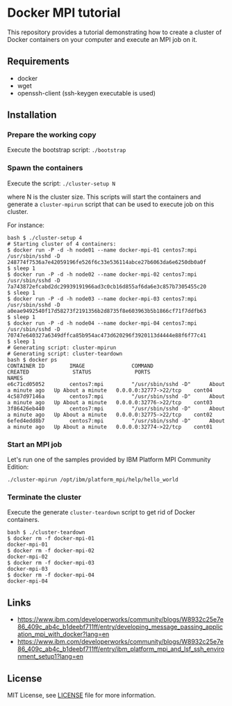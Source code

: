 # Docker MPI tutorial

This repository provides a tutorial demonstrating how to create a cluster
of Docker containers on your computer and execute an MPI job on it.

## Requirements

* docker
* wget
* openssh-client (ssh-keygen executable is used)

## Installation

### Prepare the working copy

Execute the bootstrap script: `./bootstrap`


### Spawn the containers

Execute the script: `./cluster-setup N`

where N is the cluster size.
This scripts will start the containers and generate a `cluster-mpirun` script that can be
used to execute job on this cluster.

For instance:

```
bash $ ./cluster-setup 4
# Starting cluster of 4 containers:
$ docker run -P -d -h node01 --name docker-mpi-01 centos7:mpi /usr/sbin/sshd -D
248774f7536a7e42059196fe526f6c33e536114abce27b6063da6e6250db0a0f
$ sleep 1
$ docker run -P -d -h node02 --name docker-mpi-02 centos7:mpi /usr/sbin/sshd -D
7a743872efcabd2dc29939191966ad3c0cb16d855af6da6e3c857b7305455c20
$ sleep 1
$ docker run -P -d -h node03 --name docker-mpi-03 centos7:mpi /usr/sbin/sshd -D
a0eae9492540f17d58273f2191356b2d8735f8e603963b5b1866cf71f7ddfb63
$ sleep 1
$ docker run -P -d -h node04 --name docker-mpi-04 centos7:mpi /usr/sbin/sshd -D
70747e640327a6349dffca85b954ac473d620296f3920113d4444e88f6f77c41
$ sleep 1
# Generating script: cluster-mpirun
# Generating script: cluster-teardown
bash $ docker ps
CONTAINER ID        IMAGE               COMMAND                  CREATED              STATUS              PORTS                    NAMES
e6c71cd05052        centos7:mpi         "/usr/sbin/sshd -D"      About a minute ago   Up About a minute   0.0.0.0:32777->22/tcp    cont04
4c587d97146a        centos7:mpi         "/usr/sbin/sshd -D"      About a minute ago   Up About a minute   0.0.0.0:32776->22/tcp    cont03
3f86426eb440        centos7:mpi         "/usr/sbin/sshd -D"      About a minute ago   Up About a minute   0.0.0.0:32775->22/tcp    cont02
6efed4edd8b7        centos7:mpi         "/usr/sbin/sshd -D"      About a minute ago   Up About a minute   0.0.0.0:32774->22/tcp    cont01
```

### Start an MPI job

Let's run one of the samples provided by IBM Platform MPI Community Edition:

```
./cluster-mpirun /opt/ibm/platform_mpi/help/hello_world
```

### Terminate the cluster

Execute the generate `cluster-teardown` script to get rid of Docker containers.

```
bash $ ./cluster-teardown
$ docker rm -f docker-mpi-01
docker-mpi-01
$ docker rm -f docker-mpi-02
docker-mpi-02
$ docker rm -f docker-mpi-03
docker-mpi-03
$ docker rm -f docker-mpi-04
docker-mpi-04
```
## Links

* https://www.ibm.com/developerworks/community/blogs/W8932c25e7e86_409c_ab4c_b1deebf711ff/entry/developing_message_passing_application_mpi_with_docker?lang=en
* https://www.ibm.com/developerworks/community/blogs/W8932c25e7e86_409c_ab4c_b1deebf711ff/entry/ibm_platform_mpi_and_lsf_ssh_environment_setup1?lang=en


## License

MIT License, see [LICENSE](LICENSE) file for more information.
